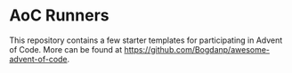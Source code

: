 # AoC Runners
This repository contains a few starter templates for participating in Advent of Code. More can be found at https://github.com/Bogdanp/awesome-advent-of-code.
